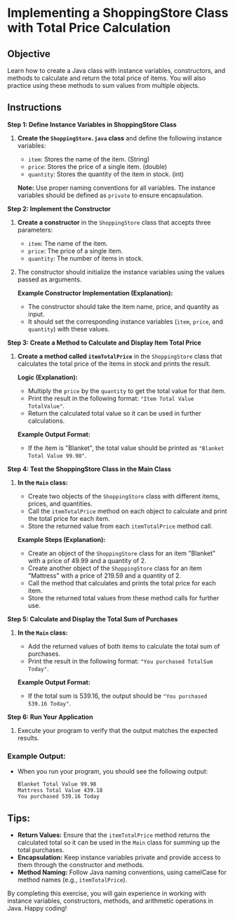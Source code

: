 # Implementing a ShoppingStore Class with Total Price Calculation

## Objective
Learn how to create a Java class with instance variables, constructors, and methods to calculate and return the total price of items. You will also practice using these methods to sum values from multiple objects.

## Instructions

**Step 1: Define Instance Variables in ShoppingStore Class**

1. **Create the `ShoppingStore.java` class** and define the following instance variables:
    - `item`: Stores the name of the item. (String)
    - `price`: Stores the price of a single item. (double)
    - `quantity`: Stores the quantity of the item in stock. (int)

   **Note:** Use proper naming conventions for all variables. The instance variables should be defined as `private` to ensure encapsulation.

**Step 2: Implement the Constructor**

1. **Create a constructor** in the `ShoppingStore` class that accepts three parameters:
    - `item`: The name of the item.
    - `price`: The price of a single item.
    - `quantity`: The number of items in stock.

2. The constructor should initialize the instance variables using the values passed as arguments.

   **Example Constructor Implementation (Explanation):**
    - The constructor should take the item name, price, and quantity as input.
    - It should set the corresponding instance variables (`item`, `price`, and `quantity`) with these values.

**Step 3: Create a Method to Calculate and Display Item Total Price**

1. **Create a method called `itemTotalPrice`** in the `ShoppingStore` class that calculates the total price of the items in stock and prints the result.

   **Logic (Explanation):**
    - Multiply the `price` by the `quantity` to get the total value for that item.
    - Print the result in the following format: `"Item Total Value TotalValue"`.
    - Return the calculated total value so it can be used in further calculations.

   **Example Output Format:**
    - If the item is "Blanket", the total value should be printed as `"Blanket Total Value 99.98"`.

**Step 4: Test the ShoppingStore Class in the Main Class**

1. **In the `Main` class:**
    - Create two objects of the `ShoppingStore` class with different items, prices, and quantities.
    - Call the `itemTotalPrice` method on each object to calculate and print the total price for each item.
    - Store the returned value from each `itemTotalPrice` method call.

   **Example Steps (Explanation):**
    - Create an object of the `ShoppingStore` class for an item "Blanket" with a price of 49.99 and a quantity of 2.
    - Create another object of the `ShoppingStore` class for an item "Mattress" with a price of 219.59 and a quantity of 2.
    - Call the method that calculates and prints the total price for each item.
    - Store the returned total values from these method calls for further use.

**Step 5: Calculate and Display the Total Sum of Purchases**

1. **In the `Main` class:**
    - Add the returned values of both items to calculate the total sum of purchases.
    - Print the result in the following format: `"You purchased TotalSum Today"`.

   **Example Output Format:**
    - If the total sum is 539.16, the output should be `"You purchased 539.16 Today"`.

**Step 6: Run Your Application**

1. Execute your program to verify that the output matches the expected results.

### Example Output:

- When you run your program, you should see the following output:

  ```
  Blanket Total Value 99.98
  Mattress Total Value 439.18
  You purchased 539.16 Today
  ```

## Tips:

- **Return Values:** Ensure that the `itemTotalPrice` method returns the calculated total so it can be used in the `Main` class for summing up the total purchases.
- **Encapsulation:** Keep instance variables private and provide access to them through the constructor and methods.
- **Method Naming:** Follow Java naming conventions, using camelCase for method names (e.g., `itemTotalPrice`).

By completing this exercise, you will gain experience in working with instance variables, constructors, methods, and arithmetic operations in Java. Happy coding!
